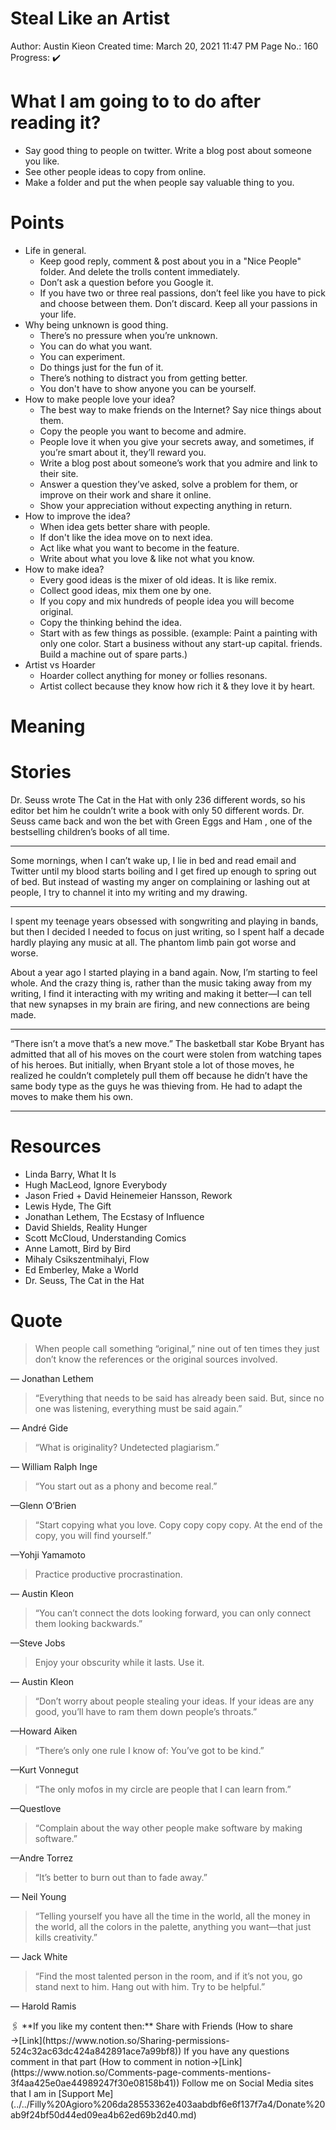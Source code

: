 # Steal Like an Artist

Author: Austin Kieon
Created time: March 20, 2021 11:47 PM
Page No.: 160
Progress: ✔️

# What I am going to to do after reading it?

- Say good thing to people on twitter. Write a blog post about someone you like.
- See other people ideas to copy from online.
- Make a folder and put the when people say valuable thing to you.

# Points

- Life in general.
    - Keep good reply, comment & post about you in a "Nice People" folder. And delete the trolls content immediately.
    - Don’t ask a question before you Google it.
    - If you have two or three real passions, don’t feel like you have to pick and choose between them. Don’t discard. Keep all your passions in your life.
- Why being unknown is good thing.
    - There’s no pressure when you’re unknown.
    - You can do what you want.
    - You can experiment.
    - Do things just for the fun of it.
    - There’s nothing to distract you from getting better.
    - You don't have to show anyone you can be yourself.
- How to make people love your idea?
    - The best way to make friends on the Internet? Say nice things about them.
    - Copy the people you want to become and admire.
    - People love it when you give your secrets away, and sometimes, if you’re smart about it, they’ll reward you.
    - Write a blog post about someone’s work that you admire and link to their site.
    - Answer a question they’ve asked, solve a problem for them, or improve on their work and share it online.
    - Show your appreciation without expecting anything in return.
- How to improve the idea?
    - When idea gets better share with people.
    - If don't like the idea move on to next idea.
    - Act like what you want to become in the feature.
    - Write about what you love & like not what you know.
- How to make idea?
    - Every good ideas is the mixer of old ideas. It is like remix.
    - Collect good ideas, mix them one by one.
    - If you copy and mix hundreds of people idea you will become original.
    - Copy the thinking behind the idea.
    - Start with as few things as possible. (example: Paint a painting with only one color. Start a business without any start-up capital. friends. Build a machine out of spare parts.)
- Artist vs Hoarder
    - Hoarder collect anything for money or follies resonans.
    - Artist collect because they know how rich it & they love it by heart.

# Meaning

# Stories

Dr. Seuss wrote The Cat in the Hat with only 236 different words, so his editor bet him he couldn’t write a book with only 50 different words. Dr. Seuss came back and won the bet with Green Eggs and Ham , one of the bestselling children’s books of all time.

---

Some mornings, when I can’t wake up, I lie in bed and read email and Twitter until my blood starts boiling and I get fired up enough to spring out of bed. But instead of wasting my anger on complaining or lashing out at people, I try to channel it into my writing and my drawing.

---

I spent my teenage years obsessed with songwriting and playing in bands, but then I decided I needed to focus on just writing, so I spent half a decade hardly playing any music at all. The phantom limb pain got worse and worse.

About a year ago I started playing in a band again. Now, I’m starting to feel whole. And the crazy thing is, rather than the music taking away from my writing, I find it interacting with my writing and making it better—I can tell that new synapses in my brain are firing, and new connections are being made.

---

“There isn’t a move that’s a new move.” The basketball star Kobe Bryant has admitted that all of his moves on the court were stolen from watching tapes of his heroes. But initially, when Bryant stole a lot of those moves, he realized he couldn’t completely pull them off because he didn’t have the same body type as the guys he was thieving from. He had to adapt the moves to make them his own.

---

# Resources

- Linda Barry, What It Is
- Hugh MacLeod, Ignore Everybody
- Jason Fried + David Heinemeier Hansson, Rework
- Lewis Hyde, The Gift
- Jonathan Lethem, The Ecstasy of Influence
- David Shields, Reality Hunger
- Scott McCloud, Understanding Comics
- Anne Lamott, Bird by Bird
- Mihaly Csikszentmihalyi, Flow
- Ed Emberley, Make a World
- Dr. Seuss, The Cat in the Hat

# Quote

> When people call something “original,” nine out of ten times they just don’t know the references or the original sources involved.
> 

— Jonathan Lethem

> “Everything that needs to be said has already been said. But, since no one was listening, everything must be said again.”
> 

— André Gide

> “What is originality? Undetected plagiarism.”
> 

— William Ralph Inge

> “You start out as a phony and become real.”
> 

—Glenn O’Brien

> “Start copying what you love. Copy copy copy copy. At the end of the copy, you will find yourself.”
> 

—Yohji Yamamoto

> Practice productive procrastination.
> 

— Austin Kleon

> “You can’t connect the dots looking forward, you can only connect them looking backwards.”
> 

—Steve Jobs

> Enjoy your obscurity while it lasts. Use it.
> 

— Austin Kleon

> “Don’t worry about people stealing your ideas. If your ideas are any good, you’ll have to ram them down people’s throats.”
> 

—Howard Aiken

> “There’s only one rule I know of: You’ve got to be kind.”
> 

—Kurt Vonnegut

> “The only mofos in my circle are people that I can learn from.”
> 

—Questlove

> “Complain about the way other people make software by making software.”
> 

—Andre Torrez

> “It’s better to burn out than to fade away.”
> 

— Neil Young

> “Telling yourself you have all the time in the world, all the money in the world, all the colors in the palette, anything you want—that just kills creativity.”
> 

— Jack White

> “Find the most talented person in the room, and if it’s not you, go stand next to him. Hang out with him. Try to be helpful.”
> 

— Harold Ramis

<aside>
🖇️ **If you like my content then:**
Share with Friends (How to share →[Link](https://www.notion.so/Sharing-permissions-524c32ac63dc424a842891ace7a99bf8))
If you have any questions comment in that part (How to comment in notion→[Link](https://www.notion.so/Comments-page-comments-mentions-3f4aa425e0ae44989247f30e08158b41))
Follow me on Social Media sites that I am in
[Support Me](../../Filly%20Agioro%206da28553362e403aabdbf6e6f137f7a4/Donate%20ab9f24bf50d44ed09ea4b62ed69b2d40.md)

</aside>